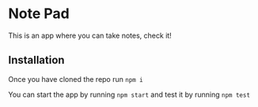 # Note Pad

This is an app where you can take notes, check it!

## Installation

Once you have cloned the repo run `npm i`

You can start the app by running `npm start` and test it by running `npm test`
